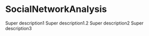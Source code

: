 # SocialNetworkAnalysis
Super description1
Super description1.2
Super description2
Super description3